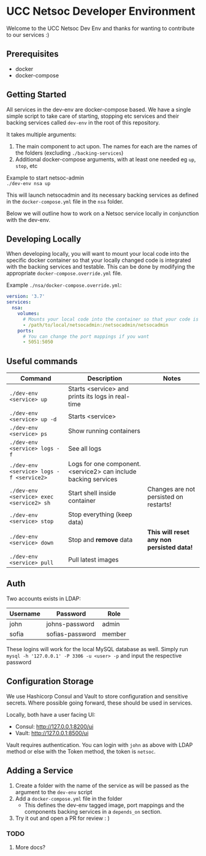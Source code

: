 # UCC Netsoc Developer Environment

Welcome to the UCC Netsoc Dev Env and thanks for wanting to contribute to our services :)

## Prerequisites

- docker
- docker-compose

## Getting Started

All services in the dev-env are docker-compose based.
We have a single simple script to take care of starting, stopping etc services and their backing services called `dev-env` in the root of this repository.  

It takes multiple arguments:  

1. The main component to act upon. The names for each are the names of the folders (excluding `./backing-services`)
2. Additional docker-compose arguments, with at least one needed eg `up`, `stop`, etc

Example to start netsoc-admin  
`./dev-env nsa up`  

This will launch netsocadmin and its necessary backing services as defined in the `docker-compose.yml` file in the `nsa` folder.

Below we will outline how to work on a Netsoc service locally in conjunction with the dev-env.

## Developing Locally

When developing locally, you will want to mount your local code into the specific docker container so that your locally changed code is integrated with the backing services and testable. This can be done by modifying the appropriate `docker-compose.override.yml` file.

Example `./nsa/docker-compose.override.yml`:

```yaml
version: '3.7'
services:
  nsa:
    volumes:
      # Mounts your local code into the container so that your code is run instead
      - /path/to/local/netsocadmin:/netsocadmin/netsocadmin
    ports:
      # You can change the port mappings if you want
      - 5051:5050

```

## Useful commands

| Command                       | Description                  | Notes |
| ------------------------------| ---------------------------- | ----- |
| `./dev-env <service> up`        | Starts \<service\> and prints its logs in real-time               | |
| `./dev-env <service> up -d`        | Starts \<service\>               | |
| `./dev-env <service> ps`           | Show running containers      | |
| `./dev-env <service> logs -f`      | See all logs                 | |
| `./dev-env <service> logs -f <service2>` | Logs for one component. \<service2\> can include backing services        | |
| `./dev-env <service> exec <service2> sh` | Start shell inside container | Changes are not persisted on restarts! |
| `./dev-env <service> stop`         | Stop everything (keep data)  | |
| `./dev-env <service> down`         | Stop and **remove** data | **This will reset any non persisted data!** |
| `./dev-env <service> pull`         | Pull latest images           | |

## Auth

Two accounts exists in LDAP:

| Username | Password | Role |
|----------|----------|------|
| john | johns-password | admin |
| sofia | sofias-password | member |

These logins will work for the local MySQL database as well.
Simply run `mysql -h '127.0.0.1' -P 3306 -u <user> -p` and input the respective password

## Configuration Storage

We use Hashicorp Consul and Vault to store configuration and sensitive secrets.
Where possible going forward, these should be used in services.

Locally, both have a user facing UI:

- Consul: http://127.0.0.1:8200/ui
- Vault: http://127.0.0.1:8500/ui

Vault requires authentication. You can login with `john` as above with LDAP method or else with the Token method, the token is `netsoc`.

## Adding a Service

1. Create a folder with the name of the service as will be passed as the argument to the `dev-env` script
2. Add a `docker-compose.yml` file in the folder
    - This defines the dev-env tagged image, port mappings and the components backing services in a `depends_on` section.
3. Try it out and open a PR for review : )

### TODO

1. More docs?